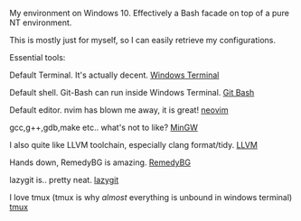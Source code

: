 My environment on Windows 10.
Effectively a Bash facade on top of a pure NT environment.

This is mostly just for myself, so I can easily retrieve my configurations.

Essential tools:

Default Terminal. It's actually decent.
[Windows Terminal](https://github.com/microsoft/terminal)

Default shell. Git-Bash can run inside Windows Terminal.
[Git Bash](https://gitforwindows.org/)

Default editor. nvim has blown me away, it is great!
[neovim](https://neovim.io/)

gcc,g++,gdb,make etc.. what's not to like?
[MinGW](https://github.com/niXman/mingw-builds-binaries/releases)

I also quite like LLVM toolchain, especially clang format/tidy.
[LLVM](https://llvm.org/)

Hands down, RemedyBG is amazing.
[RemedyBG](https://remedybg.itch.io/remedybg)

lazygit is.. pretty neat.
[lazygit](https://github.com/jesseduffield/lazygit)

I love tmux (tmux is why *almost* everything is unbound in windows terminal)
[tmux](https://github.com/tmux/tmux/wiki)
